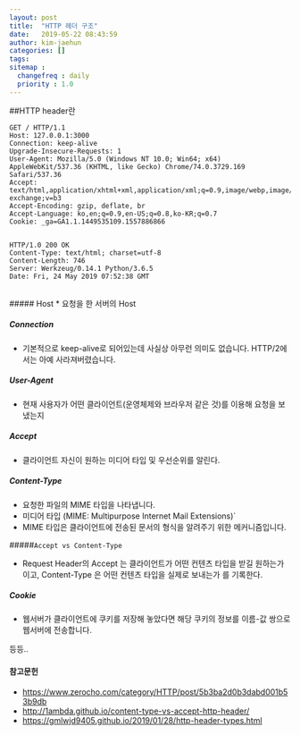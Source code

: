 ```yaml
---
layout: post
title:  "HTTP 헤더 구조"
date:   2019-05-22 08:43:59
author: kim-jaehun
categories: []
tags:
sitemap :
  changefreq : daily
  priority : 1.0
---
```


##HTTP header란

```
GET / HTTP/1.1
Host: 127.0.0.1:3000
Connection: keep-alive
Upgrade-Insecure-Requests: 1
User-Agent: Mozilla/5.0 (Windows NT 10.0; Win64; x64) AppleWebKit/537.36 (KHTML, like Gecko) Chrome/74.0.3729.169 Safari/537.36
Accept: text/html,application/xhtml+xml,application/xml;q=0.9,image/webp,image/apng,*/*;q=0.8,application/signed-exchange;v=b3
Accept-Encoding: gzip, deflate, br
Accept-Language: ko,en;q=0.9,en-US;q=0.8,ko-KR;q=0.7
Cookie: _ga=GA1.1.1449535109.1557886866


HTTP/1.0 200 OK
Content-Type: text/html; charset=utf-8
Content-Length: 746
Server: Werkzeug/0.14.1 Python/3.6.5
Date: Fri, 24 May 2019 07:52:38 GMT
```

<br>
##### Host
* 요청을 한 서버의 Host

##### Connection
* 기본적으로 keep-alive로 되어있는데 사실상 아무런 의미도 없습니다. HTTP/2에서는 아예 사라져버렸습니다.

##### User-Agent
* 현재 사용자가 어떤 클라이언트(운영체제와 브라우저 같은 것)를 이용해 요청을 보냈는지

##### Accept
* 클라이언트 자신이 원하는 미디어 타입 및 우선순위를 알린다.

##### Content-Type

* 요청한 파일의 MIME 타입을 나타냅니다.
* 미디어 타입 (MIME: Multipurpose Internet Mail Extensions)`
* MIME 타입은 클라이언트에 전송된 문서의 형식을 알려주기 위한 메커니즘입니다.

#####`Accept vs Content-Type`
* Request Header의 Accept 는 클라이언트가 어떤 컨텐츠 타입을 받길 원하는가 이고, Content-Type 은 어떤 컨텐츠 타입을 실제로 보내는가 를 기록한다.

##### Cookie
* 웹서버가 클라이언트에 쿠키를 저장해 놓았다면 해당 쿠키의 정보를 이름-값 쌍으로 웹서버에 전송합니다.

등등..



#### 참고문헌
* https://www.zerocho.com/category/HTTP/post/5b3ba2d0b3dabd001b53b9db
* http://1ambda.github.io/content-type-vs-accept-http-header/
* https://gmlwjd9405.github.io/2019/01/28/http-header-types.html

